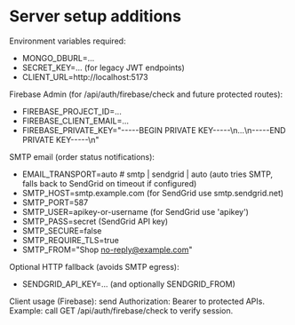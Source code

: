 # Server setup additions

Environment variables required:

- MONGO_DBURL=...
- SECRET_KEY=... (for legacy JWT endpoints)
- CLIENT_URL=http://localhost:5173

Firebase Admin (for /api/auth/firebase/check and future protected routes):
- FIREBASE_PROJECT_ID=...
- FIREBASE_CLIENT_EMAIL=...
- FIREBASE_PRIVATE_KEY="-----BEGIN PRIVATE KEY-----\n...\n-----END PRIVATE KEY-----\n"

SMTP email (order status notifications):
- EMAIL_TRANSPORT=auto   # smtp | sendgrid | auto (auto tries SMTP, falls back to SendGrid on timeout if configured)
- SMTP_HOST=smtp.example.com (for SendGrid use smtp.sendgrid.net)
- SMTP_PORT=587
- SMTP_USER=apikey-or-username (for SendGrid use 'apikey')
- SMTP_PASS=secret (SendGrid API key)
- SMTP_SECURE=false
- SMTP_REQUIRE_TLS=true
- SMTP_FROM="Shop <no-reply@example.com>"

Optional HTTP fallback (avoids SMTP egress):
- SENDGRID_API_KEY=... (and optionally SENDGRID_FROM)

Client usage (Firebase): send Authorization: Bearer <idToken> to protected APIs. Example: call GET /api/auth/firebase/check to verify session.
